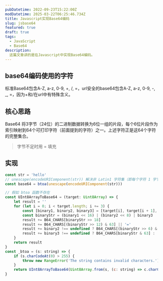 ```yaml
---
pubDatetime: 2022-09-23T15:22:00Z
modDatetime: 2025-03-22T06:25:46.734Z
title: Javascript实现Base64编码
slug: jsbase64
featured: true
draft: true
tags:
  - JavaScript
  - Base64
description:
  这篇文章讲的是在Javascript中实现Base64编码。
---
```


## base64编码使用的字符
标准Base64包含A-Z, a-z, 0-9, +, /, =，url安全的base64包含A-Z, a-z, 0-9, -, _, =，因为+和/在url中有特殊含义。

## 核心思路
Base64 将3字节（24位）的二进制数据转换为6位一组的片段，每个6位片段作为索引映射到64个可打印字符（前面提到的字符）之一。上述字符正是这64个字符的完整集合。

> 字节不足时用 = 填充

## 实现

```javascript
const str = 'hello'
// unescape(encodeURIComponent(str)) 解决非 Latin1 字符集（即每个字符 1 字节，0-255）的字符
const base64 = btoa(unescape(encodeURIComponent(str)))
```

```javascript
// 假如 btoa 函数不存在
const UInt8ArrayToBase64 = (target: Uint8Array) => {
    let result = ''
    for (let i = 0; i < target.length; i += 3) {
        const [binary1, binary2, binary3] = [target[i], target[i + 1], target[i + 2]]
        const binaryStr = (binary1 << 16) | (binary2 << 8) | binary3
        result += B64_CHARS[binaryStr >> 18]
        result += B64_CHARS[(binaryStr >> 12) & 63] || '='
        result += binary2 !== undefined ? B64_CHARS[(binaryStr >> 6) & 63] : '='
        result += binary3 !== undefined ? B64_CHARS[binaryStr & 63] : '='
    }
    return result
}
const _btoa = (s: string) => {
    if (s.charCodeAt(0) > 255) {
        throw new RangeError('The string contains invalid characters.')
    }
    return UInt8ArrayToBase64(Uint8Array.from(s, (c: string) => c.charCodeAt(0)))
}
```


